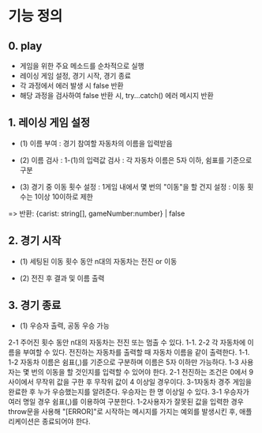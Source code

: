 # 기능 정의

## 0. play

- 게임을 위한 주요 메소드를 순차적으로 실행
- 레이싱 게임 설정, 경기 시작, 경기 종료
- 각 과정에서 에러 발생 시 false 반환
- 해당 과정을 검사하여 false 반환 시, try...catch() 에러 메시지 반환

## 1. 레이싱 게임 설정

- (1) 이름 부여
  : 경기 참여할 자동차의 이름을 입력받음

- (2) 이름 검사
  : 1-(1)의 입력값 검사
  : 각 자동차 이름은 5자 이하, 쉼표를 기준으로 구분

- (3) 경기 중 이동 횟수 설정
  : 1게임 내에서 몇 번의 "이동"을 할 건지 설정
  : 이동 횟수는 1이상 10이하로 제한

=> 반환: {carist: string[], gameNumber:number} | false

## 2. 경기 시작

- (1) 세팅된 이동 횟수 동안 n대의 자동차는 전진 or 이동

- (2) 전진 후 결과 및 이름 출력

## 3. 경기 종료

- (1) 우승자 출력, 공동 우승 가능

2-1 주어진 횟수 동안 n대의 자동차는 전진 또는 멈출 수 있다.
1-1. 2-2 각 자동차에 이름을 부여할 수 있다. 전진하는 자동차를 출력할 때 자동차 이름을 같이 출력한다.
1-1. 1-2 자동차 이름은 쉼표(,)를 기준으로 구분하며 이름은 5자 이하만 가능하다.
1-3 사용자는 몇 번의 이동을 할 것인지를 입력할 수 있어야 한다.
2-1 전진하는 조건은 0에서 9 사이에서 무작위 값을 구한 후 무작위 값이 4 이상일 경우이다.
3-1자동차 경주 게임을 완료한 후 누가 우승했는지를 알려준다. 우승자는 한 명 이상일 수 있다.
3-1 우승자가 여러 명일 경우 쉼표(,)를 이용하여 구분한다.
1-2사용자가 잘못된 값을 입력한 경우 throw문을 사용해 "[ERROR]"로 시작하는 메시지를 가지는 예외를 발생시킨 후, 애플리케이션은 종료되어야 한다.
